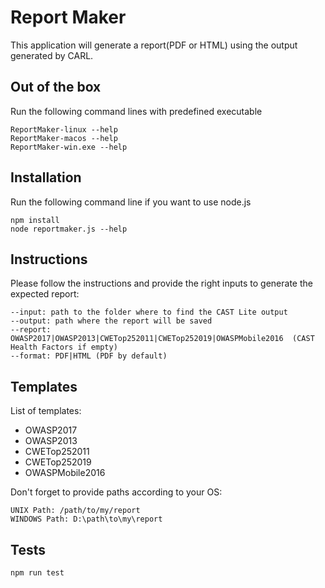 # Report Maker

This application will generate a report(PDF or HTML) using the output generated by CARL.

## Out of the box

Run the following command lines with predefined executable
```
ReportMaker-linux --help
ReportMaker-macos --help
ReportMaker-win.exe --help
```

## Installation

Run the following command line if you want to use node.js

```
npm install
node reportmaker.js --help
```
## Instructions

Please follow the instructions and provide the right inputs to generate the expected report:

```
--input: path to the folder where to find the CAST Lite output
--output: path where the report will be saved
--report: OWASP2017|OWASP2013|CWETop252011|CWETop252019|OWASPMobile2016  (CAST Health Factors if empty)
--format: PDF|HTML (PDF by default)
```
## Templates

List of templates:
  - OWASP2017
  - OWASP2013
  - CWETop252011
  - CWETop252019
  - OWASPMobile2016

Don't forget to provide paths according to your OS:
```
UNIX Path: /path/to/my/report
WINDOWS Path: D:\path\to\my\report
```

## Tests

```
npm run test
```
